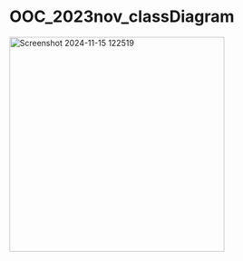 # OOC_2023nov_classDiagram
<img width="379" alt="Screenshot 2024-11-15 122519" src="https://github.com/user-attachments/assets/4c25ce36-84e9-4297-92c8-3c522d3c4ea2">
